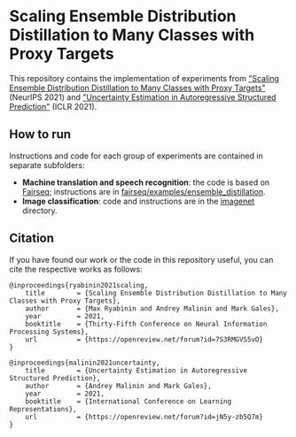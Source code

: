 # Scaling Ensemble Distribution Distillation to Many Classes with Proxy Targets

This repository contains the implementation of experiments
from ["Scaling Ensemble Distribution Distillation to Many Classes with Proxy Targets"](https://papers.nips.cc/paper/2021/hash/2f4ccb0f7a84f335affb418aee08a6df-Abstract.html) (NeurIPS 2021)
and ["Uncertainty Estimation in Autoregressive Structured Prediction"](https://openreview.net/forum?id=jN5y-zb5Q7m) (ICLR 2021).

## How to run

Instructions and code for each group of experiments are contained in separate subfolders:

* **Machine translation and speech recognition**: the code is based on [Fairseq](https://github.com/pytorch/fairseq);
  instructions are in [fairseq/examples/ensemble_distillation](./fairseq/examples/ensemble_distillation).
* **Image classification**: code and instructions are in the [imagenet](./imagenet) directory.

## Citation

If you have found our work or the code in this repository useful, you can cite the respective works as follows:

```
@inproceedings{ryabinin2021scaling,
	title        = {Scaling Ensemble Distribution Distillation to Many Classes with Proxy Targets},
	author       = {Max Ryabinin and Andrey Malinin and Mark Gales},
	year         = 2021,
	booktitle    = {Thirty-Fifth Conference on Neural Information Processing Systems},
	url          = {https://openreview.net/forum?id=7S3RMGVS5vO}
}
```

```
@inproceedings{malinin2021uncertainty,
	title        = {Uncertainty Estimation in Autoregressive Structured Prediction},
	author       = {Andrey Malinin and Mark Gales},
	year         = 2021,
	booktitle    = {International Conference on Learning Representations},
	url          = {https://openreview.net/forum?id=jN5y-zb5Q7m}
}
```